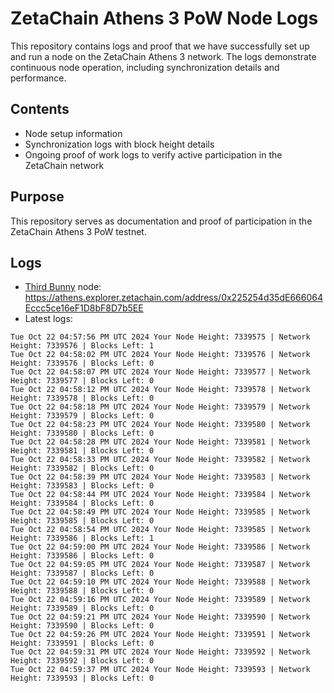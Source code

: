 # ZetaChain Athens 3 PoW Node Logs
This repository contains logs and proof that we have successfully set up and run a node on the ZetaChain Athens 3 network. The logs demonstrate continuous node operation, including synchronization details and performance.

## Contents
- Node setup information
- Synchronization logs with block height details
- Ongoing proof of work logs to verify active participation in the ZetaChain network

## Purpose
This repository serves as documentation and proof of participation in the ZetaChain Athens 3 PoW testnet.

## Logs

- [Third Bunny](https://thirdbunny.xyz/) node: https://athens.explorer.zetachain.com/address/0x225254d35dE666064Eccc5ce16eF1D8bF8D7b5EE
- Latest logs:
```
Tue Oct 22 04:57:56 PM UTC 2024 Your Node Height: 7339575 | Network Height: 7339576 | Blocks Left: 1
Tue Oct 22 04:58:02 PM UTC 2024 Your Node Height: 7339576 | Network Height: 7339576 | Blocks Left: 0
Tue Oct 22 04:58:07 PM UTC 2024 Your Node Height: 7339577 | Network Height: 7339577 | Blocks Left: 0
Tue Oct 22 04:58:12 PM UTC 2024 Your Node Height: 7339578 | Network Height: 7339578 | Blocks Left: 0
Tue Oct 22 04:58:18 PM UTC 2024 Your Node Height: 7339579 | Network Height: 7339579 | Blocks Left: 0
Tue Oct 22 04:58:23 PM UTC 2024 Your Node Height: 7339580 | Network Height: 7339580 | Blocks Left: 0
Tue Oct 22 04:58:28 PM UTC 2024 Your Node Height: 7339581 | Network Height: 7339581 | Blocks Left: 0
Tue Oct 22 04:58:33 PM UTC 2024 Your Node Height: 7339582 | Network Height: 7339582 | Blocks Left: 0
Tue Oct 22 04:58:39 PM UTC 2024 Your Node Height: 7339583 | Network Height: 7339583 | Blocks Left: 0
Tue Oct 22 04:58:44 PM UTC 2024 Your Node Height: 7339584 | Network Height: 7339584 | Blocks Left: 0
Tue Oct 22 04:58:49 PM UTC 2024 Your Node Height: 7339585 | Network Height: 7339585 | Blocks Left: 0
Tue Oct 22 04:58:54 PM UTC 2024 Your Node Height: 7339585 | Network Height: 7339586 | Blocks Left: 1
Tue Oct 22 04:59:00 PM UTC 2024 Your Node Height: 7339586 | Network Height: 7339586 | Blocks Left: 0
Tue Oct 22 04:59:05 PM UTC 2024 Your Node Height: 7339587 | Network Height: 7339587 | Blocks Left: 0
Tue Oct 22 04:59:10 PM UTC 2024 Your Node Height: 7339588 | Network Height: 7339588 | Blocks Left: 0
Tue Oct 22 04:59:16 PM UTC 2024 Your Node Height: 7339589 | Network Height: 7339589 | Blocks Left: 0
Tue Oct 22 04:59:21 PM UTC 2024 Your Node Height: 7339590 | Network Height: 7339590 | Blocks Left: 0
Tue Oct 22 04:59:26 PM UTC 2024 Your Node Height: 7339591 | Network Height: 7339591 | Blocks Left: 0
Tue Oct 22 04:59:31 PM UTC 2024 Your Node Height: 7339592 | Network Height: 7339592 | Blocks Left: 0
Tue Oct 22 04:59:37 PM UTC 2024 Your Node Height: 7339593 | Network Height: 7339593 | Blocks Left: 0
```
